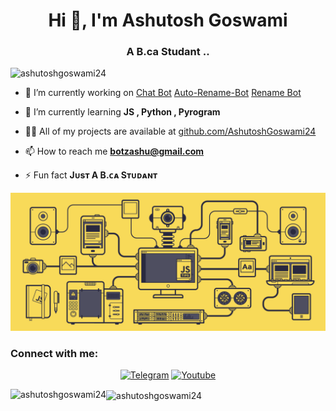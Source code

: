   <meta property="og:title" content="Ashutosh Goswami">
    <meta property="og:description" content="A B.ca Studant ..">
  <link rel="icon" href="Bin/Ashu.jpeg">
<h1 align="center">Hi 👋, I'm Ashutosh Goswami</h1>
<h3 align="center">A B.ca Studant ..</h3>

<p align="left"> <img src="https://komarev.com/ghpvc/?username=ashutoshgoswami24&label=Profile%20views&color=0e75b6&style=flat" alt="ashutoshgoswami24" /> </p>

- 🔭 I’m currently working on [Chat Bot](https://github.com/AshutoshGoswami24/Chat-Bot) [Auto-Rename-Bot](https://github.com/AshutoshGoswami24/Auto-Rename-Bot) [Rename Bot](https://github.com/AshutoshGoswami24/Rename-Bot)

- 🌱 I’m currently learning **JS , Python , Pyrogram**

- 👨‍💻 All of my projects are available at [github.com/AshutoshGoswami24](https://github.com/AshutoshGoswami24?tab=repositories)

- 📫 How to reach me **botzashu@gmail.com**

- ⚡ Fun fact **Jᴜsᴛ A B.ᴄᴀ Sᴛᴜᴅᴀɴᴛ**
<img src="Bin/x.gif" alt="ashutoshgoswami24" />
<h3 align="left">Connect with me:</h3>
  <p align="center">
<a href="https://t.me/AshutoshGoswami24" target="blank">  
  <img src="https://img.icons8.com/?size=100&id=k4jADXhS5U1t&format=png&color=000000" alt="Telegram" style="width:50px;"/></a>
<a href="https://www.youtube.com/@AshutoshGoswami24" target="blank">   
  <img src="https://img.icons8.com/?size=100&id=qLVB1tIe9Ts9&format=png&color=000000" alt="Youtube" style="width:50px;"/></a>
  </p/




<p><img align="left" src="https://github-readme-stats.vercel.app/api/top-langs?username=ashutoshgoswami24&show_icons=true&locale=en&layout=compact" alt="ashutoshgoswami24" /></p>

<!--<p>&nbsp;<img align="center" src="https://github-readme-stats.vercel.app/api?username=ashutoshgoswami24&show_icons=true&locale=en" alt="ashutoshgoswami24" /></p>
-->
<p><img align="center" src="https://github-readme-streak-stats.herokuapp.com/?user=ashutoshgoswami24&" alt="ashutoshgoswami24" /></p>

